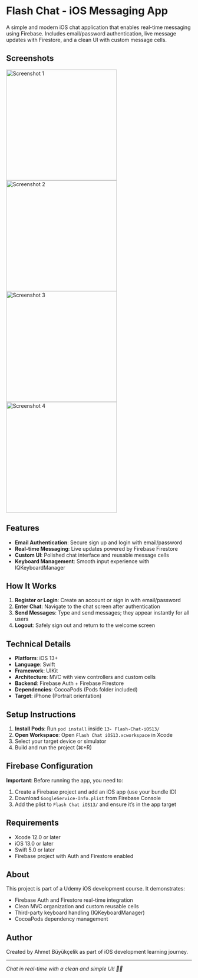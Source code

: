 # Flash Chat - iOS Messaging App

A simple and modern iOS chat application that enables real-time messaging using Firebase. Includes email/password authentication, live message updates with Firestore, and a clean UI with custom message cells.

## Screenshots

<img src="./Screenshot1.png" width="300" alt="Screenshot 1">
<img src="./Screenshot2.png" width="300" alt="Screenshot 2">
<img src="./Screenshot3.png" width="300" alt="Screenshot 3">
<img src="./Screenshot4.png" width="300" alt="Screenshot 4">

## Features

- **Email Authentication**: Secure sign up and login with email/password
- **Real-time Messaging**: Live updates powered by Firebase Firestore
- **Custom UI**: Polished chat interface and reusable message cells
- **Keyboard Management**: Smooth input experience with IQKeyboardManager

## How It Works

1. **Register or Login**: Create an account or sign in with email/password
2. **Enter Chat**: Navigate to the chat screen after authentication
3. **Send Messages**: Type and send messages; they appear instantly for all users
4. **Logout**: Safely sign out and return to the welcome screen

## Technical Details

- **Platform**: iOS 13+
- **Language**: Swift
- **Framework**: UIKit
- **Architecture**: MVC with view controllers and custom cells
- **Backend**: Firebase Auth + Firebase Firestore
- **Dependencies**: CocoaPods (Pods folder included)
- **Target**: iPhone (Portrait orientation)

## Setup Instructions

1. **Install Pods**: Run `pod install` inside `13- Flash-Chat-iOS13/`
2. **Open Workspace**: Open `Flash Chat iOS13.xcworkspace` in Xcode
3. Select your target device or simulator
4. Build and run the project (⌘+R)

## Firebase Configuration

**Important**: Before running the app, you need to:
1. Create a Firebase project and add an iOS app (use your bundle ID)
2. Download `GoogleService-Info.plist` from Firebase Console
3. Add the plist to `Flash Chat iOS13/` and ensure it’s in the app target

## Requirements

- Xcode 12.0 or later
- iOS 13.0 or later
- Swift 5.0 or later
- Firebase project with Auth and Firestore enabled

## About

This project is part of a Udemy iOS development course. It demonstrates:
- Firebase Auth and Firestore real-time integration
- Clean MVC organization and custom reusable cells
- Third-party keyboard handling (IQKeyboardManager)
- CocoaPods dependency management

## Author

Created by Ahmet Büyükçelik as part of iOS development learning journey.

---

*Chat in real-time with a clean and simple UI! 💬✨*
